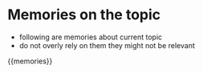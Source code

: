 # Memories on the topic

- following are memories about current topic
- do not overly rely on them they might not be relevant

{{memories}}

